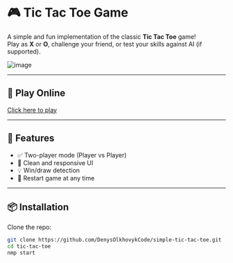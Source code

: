 # 🎮 Tic Tac Toe Game

A simple and fun implementation of the classic **Tic Tac Toe** game!  
Play as **X** or **O**, challenge your friend, or test your skills against AI (if supported).

![image](https://github.com/user-attachments/assets/3e4479b7-1241-4224-98d9-383cd6d196a4)

---

## 🔗 Play Online

[Click here to play](https://denysolkhovykcode.github.io/simple-tic-tac-toe/)

---

## 🚀 Features

- ✅ Two-player mode (Player vs Player)
- 🎨 Clean and responsive UI
- 💡 Win/draw detection
- 🔁 Restart game at any time

---

## 📦 Installation

Clone the repo:

```bash
git clone https://github.com/DenysOlkhovykCode/simple-tic-tac-toe.git
cd tic-tac-toe
nmp start
```
